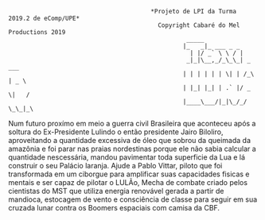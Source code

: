                                             *Projeto de LPI da Turma 2019.2 de eComp/UPE*
                                              Copyright Cabaré do Mel Productions 2019
                                                      _____               
                                                     |_   _|_ ___ _ _         
                                                       | |/ _` \ \ / |         
                                                      _|_|\__,_/_\_\_| _   ___ 
                                                     | | | | | | \| | /_\ | _ \
                                                     | |_| |_| | .` |/ _ \|   /
                                                     |____\___/|_|\_/_/ \_\_|_\

Num futuro proxímo em meio a guerra civil Brasileira que aconteceu após a soltura do Ex-Presidente Lulindo o então presidente Jairo Biloliro, aproveitando a quantidade excessiva de óleo que sobrou da queimada da amazônia e foi parar nas praias nordestinas porque ele não sabia calcular a quantidade nescessária, mandou pavimentar toda superficie da Lua e lá construir o seu Palácio laranja. Ajude a Pablo Vittar, piloto que foi transformada em um ciborgue para amplificar suas capacidades fisicas e mentais e ser capaz de pilotar o LULÃo, Mecha de combate criado pelos cientistas do MST que utiliza energia renovável gerada a partir de mandioca, estocagem de vento e consciência de classe para seguir em sua cruzada lunar contra os Boomers espaciais com camisa da CBF.
